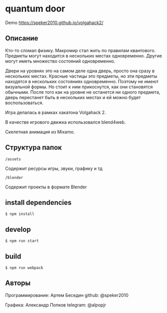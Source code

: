 # quantum door
Demo
https://speker2010.github.io/volgahack2/

## Описание
Кто-то сломал физику. Макромир стал жить по правилам квантового. Предметы могут находится в нескольких местах одновременно. Другие могут иметь множество состояний одновременно.

Двери на уровнях это на самом деле одна дверь, просто она сразу в нескольких местах.
Красные частицы это предметы, но эти предметы находятся в нескольких состояниях одновременно. Поэтому не имеют визуальной формы. Но стоит к ним прикоснутся, как они становятся обычными. После того как на уровне не останется ни одного предмета, дверь перестанет быть в нескольких местах и ей можно будет воспользоваться.

Игра делалась в рамках хакатона Volgahack 2.

В качестве игрового движка использовался blend4web.

Скелетная анимация из Mixamo.

## Структура папок
`/assets`

Содержит ресурсы игры, звуки, графику и тд

`/blender`

Содержит проекты в формате Blender

## install dependencies
```
$ npm install
```

## develop
```
$ npm run start
```

## build
```
$ npm run webpack
```

## Авторы
Программирование: Артем Беседин github: @speker2010 

Графика: Александр Попков telegram: @alpopjr

